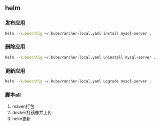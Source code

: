 ## helm

### 发布应用

``` bash
helm --kubeconfig ~/.kube/rancher-local.yaml install mysql-server .
```

### 删除应用

``` bash
helm --kubeconfig ~/.kube/rancher-local.yaml uninstall mysql-server .
```

### 更新应用

``` bash
helm --kubeconfig ~/.kube/rancher-local.yaml upgrade mysql-server .
```

### 脚本all
1. maven打包
2. docker打镜像并上传
3. helm更新